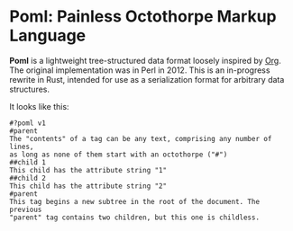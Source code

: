 # Poml: Painless Octothorpe Markup Language

**Poml** is a lightweight tree-structured data format loosely inspired by [Org](http://orgmode.org). The original implementation was in Perl in 2012. This is an in-progress rewrite in Rust, intended for use as a serialization format for arbitrary data structures.

It looks like this:

```poml
#?poml v1
#parent
The "contents" of a tag can be any text, comprising any number of lines,
as long as none of them start with an octothorpe ("#")
##child 1
This child has the attribute string "1"
##child 2
This child has the attribute string "2"
#parent
This tag begins a new subtree in the root of the document. The previous
"parent" tag contains two children, but this one is childless.
```

